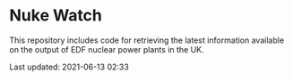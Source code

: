 # Nuke Watch

This repository includes code for retrieving the latest information available on the output of EDF nuclear power plants in the UK.

Last updated: 2021-06-13 02:33